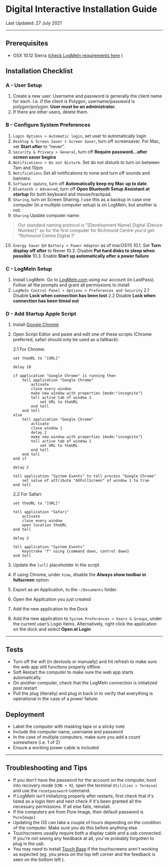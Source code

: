 # Digital Interactive Installation Guide

Last Updated: 27 July 2021

---

## Prerequisites
- OSX 10.12 Sierra ([check LogMeIn requirements here](https://documentation.logmein.com/webhelp/EN/LogMeInGetStart/LogMeIn/c_lmi_systemrequirements_host.html) )

## Installation Checklist

### A - User Setup
1. Create a new user. Username and password is generally the client name for each. I.e. if the client is Polygon, username/password is polygon/polygon. **User must be an administrator.**
2. If there are other users, delete them.

### B - Configure System Preferences
1. `Login Options > Automatic login`, set user to automatically login
2. `Desktop & Screen Saver > Screen Saver`, turn off screensaver. For Mac, set **Start after** to “never”.
3. `Security & Privacy > General`, turn off **Require password...after screen saver begins**
4. `Notifications > Do not Disturb`. Set do not disturb to turn on between 7am and 10pm
5. `Notifications` Set all notifications to none and turn off sounds and banners. 
6. `Software Update`, turn off  **Automatically keep my Mac up to date**.
7. `Bluetooth > Advanced`, turn off **Open Bluetooth Setup Assistant at startup** for both keyboard and mouse/trackpad.
8. `Sharing`, turn on Screen Sharing. I use this as a backup in case one computer (in a multiple computer setup) is on LogMeIn, but another is not. 
9. `Sharing` Update computer name:
>  Our standard naming protocol is "[Development Name] Digital [Device Number]" so for the first computer for Richmond Centre you'd get: "Richmond Centre Digital 1"
10. `Energy Saver` (or `Battery > Power Adapter` as of macOS11)
  10.1. Set **Turn display off after** to Never
  10.2. Disable **Put hard disks to sleep when possible**
  10.3. Enable **Start up automatically after a power failure**

### C - LogMeIn Setup
1. Install LogMeIn. Go to [LogMeIn.com](https://logmein.com) using our account (in LastPass). Follow all the prompts and grant all permissions to install
2. `LogMeIn Control Panel > Options > Preferences and Security`
  2.1 Disable **Lock when connection has been lost** 
  2.2 Disable **Lock when connection has been timed out**	

### D - Add Startup Apple  Script
1. Install [Google Chrome](https://www.google.com/intl/en_ca/chrome/)
2. Open Script Editor and paste and edit one of these scripts (Chrome preferred, safari should only be used as a fallback):
	
	2.1 For Chrome:
	```
	set theURL to "[URL]"

	delay 10

	if application "Google Chrome" is running then
		tell application "Google Chrome"
			activate
			close every window
			make new window with properties {mode:"incognito"}
			tell active tab of window 1
				set URL to theURL
			end tell
		end tell
	else
		tell application "Google Chrome"
			activate
			close window 1
			delay 2
			make new window with properties {mode:"incognito"}
			tell active tab of window 1
				set URL to theURL
			end tell
		end tell
	end if

	delay 2

	tell application "System Events" to tell process "Google Chrome"
		set value of attribute "AXFullScreen" of window 1 to true
	end tell
	```
	
	2.2 For Safari: 
	```
	set theURL to "[URL]"

	tell application "Safari"
		activate
		close every window
		open location theURL
	end tell

	delay 2

	tell application "System Events"
		keystroke "f" using {command down, control down}
	end tell
	```
3. Update the `[url]` placeholder in the script
4. If using Chrome, under `View`, disable the **Always show toolbar in fullscreen** option
5. Export as an Application, to the `~/Documents` folder.
6. Open the Application you just created 
7. Add the new application to the Dock
8. Add the new application to `System Preferences > Users & Groups`, under the current user’s Login Items. Alternatively, right click the application on the dock and select **Open at Login**

---
## Tests
- Turn off the wifi (in devtools or manually) and hit refresh to make sure the web app still functions properly offline.
- Soft Restart the computer to make sure the web app starts automatically.
- On another computer, check that the LogMeIn connection is initialized post restart
- Pull the plug (literally) and plug in back in to verify that everything is operational in the case of a power failure.


## Deployment
- Label the computer with masking tape or a sticky note
- Include the computer name, username and password
- In the case of multiple computers, make sure you add a count somewhere (i.e. 1 of 2) 
- Ensure a working power cable is included

---

## Troubleshooting and Tips
- If you don't have the password for the account on the computer, boot into recovery mode (`CMD + R`), open the terminal `Utilities > Terminal` and use the `resetpassword` command. 
- If LogMeIn isn't initializing properly after restarts, first check that it's listed as a login item and next check if it's been granted all the necessary permissions. If all else fails, reinstall. 
- If the computers are from Pure Image, their default password is `PureImage1`
- Updating the OS can take a couple of hours depending on the condition of the computer. Make sure you do this before anything else.
- Touchscreens usually require both a display cable and a usb connected. If you're not seeing any feedback at all, you've probably forgotten to plug in the usb.
- You may need to install [Touch Base](https://www.touch-base.com/) if the touchscreens aren't working as expected (eg. you press on the top left corner and the feedback is seen on the bottom left ).
